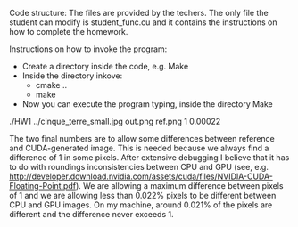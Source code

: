Code structure:
The files are provided by the techers.
The only file the student can modify is student_func.cu and it contains the instructions on how to complete the homework. 
 
Instructions on how to invoke the program:
- Create a directory inside the code, e.g. Make
- Inside the directory inkove: 
	- cmake ..
	- make
- Now you can execute the program typing, inside the directory Make

 ./HW1 ../cinque_terre_small.jpg out.png ref.png  1  0.00022

The two final numbers are to allow some differences between reference and CUDA-generated image. This is needed because we always find a difference of 1 in some pixels.
After extensive debugging I believe that it has to do with roundings inconsistencies between CPU and GPU (see, e.g. http://developer.download.nvidia.com/assets/cuda/files/NVIDIA-CUDA-Floating-Point.pdf). We are allowing a maximum difference between pixels of 1 and we are allowing less than 0.022% pixels to be different between CPU and GPU images. On my machine, around 0.021% of the pixels are different and the difference never exceeds 1.
